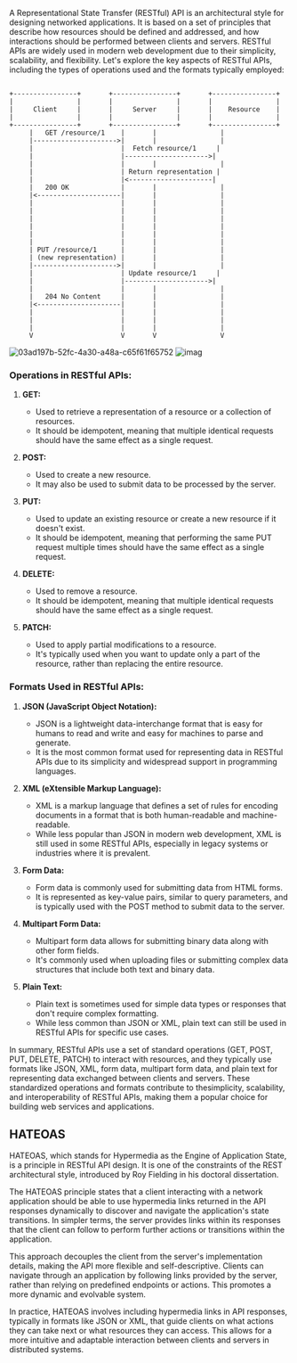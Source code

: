 A Representational State Transfer (RESTful) API is an architectural style for designing networked applications. It is based on a set of principles that describe how resources should be defined and addressed, and how interactions should be performed between clients and servers. RESTful APIs are widely used in modern web development due to their simplicity, scalability, and flexibility. Let's explore the key aspects of RESTful APIs, including the types of operations used and the formats typically employed:

```image

+----------------+       +----------------+       +----------------+
|                |       |                |       |                |
|     Client     |       |     Server     |       |    Resource    |
|                |       |                |       |                |
+----------------+       +----------------+       +----------------+
     |   GET /resource/1    |       |                |
     |--------------------->|       |                |
     |                      |  Fetch resource/1     |
     |                      |--------------------->|
     |                      |       |                |
     |                      | Return representation |
     |                      |<---------------------|
     |   200 OK             |       |                |
     |<---------------------|       |                |
     |                      |       |                |
     |                      |       |                |
     |                      |       |                |
     |                      |       |                |
     |                      |       |                |
     |                      |       |                |
     | PUT /resource/1      |       |                |
     | (new representation) |       |                |
     |--------------------->|       |                |
     |                      | Update resource/1     |
     |                      |--------------------->|
     |                      |       |                |
     |   204 No Content     |       |                |
     |<---------------------|       |                |
     |                      |       |                |
     |                      |       |                |
     |                      |       |                |
     V                      V       V                V

 ```
![03ad197b-52fc-4a30-a48a-c65f61f65752](https://github.com/himanshusingla123/API/assets/95504579/c0cafaab-46f2-41b2-8812-5e18884b5754)
![imag](https://github.com/himanshusingla123/API/assets/95504579/d4b1de56-8178-4f53-8c87-6d0890a0640e)

### Operations in RESTful APIs:

1. **GET:**
   - Used to retrieve a representation of a resource or a collection of resources.
   - It should be idempotent, meaning that multiple identical requests should have the same effect as a single request.

2. **POST:**
   - Used to create a new resource.
   - It may also be used to submit data to be processed by the server.

3. **PUT:**
   - Used to update an existing resource or create a new resource if it doesn't exist.
   - It should be idempotent, meaning that performing the same PUT request multiple times should have the same effect as a single request.

4. **DELETE:**
   - Used to remove a resource.
   - It should be idempotent, meaning that multiple identical requests should have the same effect as a single request.

5. **PATCH:**
   - Used to apply partial modifications to a resource.
   - It's typically used when you want to update only a part of the resource, rather than replacing the entire resource.

### Formats Used in RESTful APIs:

1. **JSON (JavaScript Object Notation):**
   - JSON is a lightweight data-interchange format that is easy for humans to read and write and easy for machines to parse and generate.
   - It is the most common format used for representing data in RESTful APIs due to its simplicity and widespread support in programming languages.

2. **XML (eXtensible Markup Language):**
   - XML is a markup language that defines a set of rules for encoding documents in a format that is both human-readable and machine-readable.
   - While less popular than JSON in modern web development, XML is still used in some RESTful APIs, especially in legacy systems or industries where it is prevalent.

3. **Form Data:**
   - Form data is commonly used for submitting data from HTML forms.
   - It is represented as key-value pairs, similar to query parameters, and is typically used with the POST method to submit data to the server.

4. **Multipart Form Data:**
   - Multipart form data allows for submitting binary data along with other form fields.
   - It's commonly used when uploading files or submitting complex data structures that include both text and binary data.

5. **Plain Text:**
   - Plain text is sometimes used for simple data types or responses that don't require complex formatting.
   - While less common than JSON or XML, plain text can still be used in RESTful APIs for specific use cases.

In summary, RESTful APIs use a set of standard operations (GET, POST, PUT, DELETE, PATCH) to interact with resources, and they typically use formats like JSON, XML, form data, multipart form data, and plain text for representing data exchanged between clients and servers. These standardized operations and formats contribute to thesimplicity, scalability, and interoperability of RESTful APIs, making them a popular choice for building web services and applications.

## HATEOAS
HATEOAS, which stands for Hypermedia as the Engine of Application State, is a principle in RESTful API design. It is one of the constraints of the REST architectural style, introduced by Roy Fielding in his doctoral dissertation.

The HATEOAS principle states that a client interacting with a network application should be able to use hypermedia links returned in the API responses dynamically to discover and navigate the application's state transitions. In simpler terms, the server provides links within its responses that the client can follow to perform further actions or transitions within the application.

This approach decouples the client from the server's implementation details, making the API more flexible and self-descriptive. Clients can navigate through an application by following links provided by the server, rather than relying on predefined endpoints or actions. This promotes a more dynamic and evolvable system.

In practice, HATEOAS involves including hypermedia links in API responses, typically in formats like JSON or XML, that guide clients on what actions they can take next or what resources they can access. This allows for a more intuitive and adaptable interaction between clients and servers in distributed systems.

